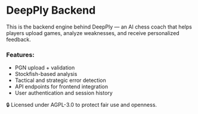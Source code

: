 # DeepPly Backend

This is the backend engine behind DeepPly — an AI chess coach that helps players upload games, analyze weaknesses, and receive personalized feedback.

### Features:
- PGN upload + validation
- Stockfish-based analysis
- Tactical and strategic error detection
- API endpoints for frontend integration
- User authentication and session history

🔒 Licensed under AGPL-3.0 to protect fair use and openness.
